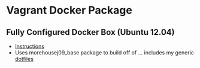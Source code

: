Vagrant Docker Package
=

Fully Configured Docker Box (Ubuntu 12.04)
-

-	[Instructions](http://docs.docker.io/en/latest/installation/ubuntulinux/#ubuntu-precise)
-	Uses morehousej09_base package to build off of ... includes my generic [dotfiles](http://github.com/MorehouseJ09/light-dotfiles) 
